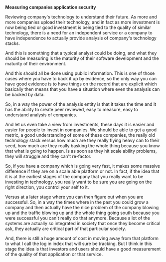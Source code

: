 **Measuring companies application security**

Reviewing company's technology to understand their future. As more and more companies upload their technology, and in fact as more investment is now being tied or good investment is being tied to the quality of similar technology, there is a need for an independent service or a company to have independence to actually provide analysis of company's technology stacks.

And this is something that a typical analyst could be doing, and what they should be measuring is the maturity of their software development and the maturity of their environment.

And this should all be done using public information. This is one of those cases where you have to back it up by evidence, so the only way you can have good evidence is to have things on the record that are explicit which basically then means that you have a situation where even the analysis can be backed by data.

So, in a way the power of the analysis entity is that it takes the time and it has the ability to create peer reviewed, easy to measure, easy to understand analysis of companies.

And let us even take a view from investments, these days it is easier and easier for people to invest in companies. We should be able to get a good metric, a good understanding of some of these companies, the really old technology stack versus how much are they really flying heavy can to their seed, how much are they really basking the whole thing because you know that what is going to happen. Is as soon as they hit scale ability problems, they will struggle and they can't re-factor.

So, if you have a company which is going very fast, it makes some massive difference if they are on a scale able platform or not. In fact, if the idea that it is at the earliest stages of the company that you really want to be investing in technology, you really want to be sure you are going on the right direction, you control your self to it.

Versus at a later stage where you can then figure out when you are successful. So, in a way the times where in the past you could grow a company and then actually have the nice problem of the company blowing up and the traffic blowing up and the whole thing going south because you were successful you can't really do that anymore. Because a lot of the systems are actually so integrated in society that once they become critical ask, they actually are critical part of that particular society.

And, there is still a huge amount of cost in moving away from that platform to what I call the log in index that will sure be tracking. But I think in this stage the idea is that investors and users should have a good measurement of the quality of that application or that service.